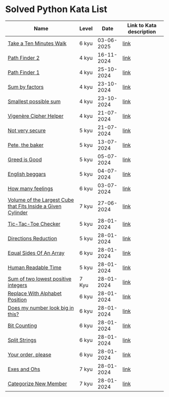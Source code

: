 # Solved Python Kata List

| Name                                                                                                                          | Level | Date       | Link to Kata description                                        |
|-------------------------------------------------------------------------------------------------------------------------------|-------|------------|-----------------------------------------------------------------|
| [Take a Ten Minutes Walk](/Python/TakeATenMinuteWalk.py)                                                                      | 6 kyu | 03-06-2025 | [link](https://www.codewars.com/kata/54da539698b8a2ad76000228)                                                        |
| [Path Finder 2](/Python/PathFinder2.py)                                                                                       | 4 kyu | 16-11-2024 | [link](https://www.codewars.com/kata/57658bfa28ed87ecfa00058a/) |
| [Path Finder 1](/Python/PathFinder1.py)                                                                                       | 4 kyu | 25-10-2024 | [link](https://www.codewars.com/kata/5765870e190b1472ec0022a2/) |
| [Sum by factors](/Python/SumByFactors.py)                                                                                     | 4 kyu | 23-10-2024 | [link](https://www.codewars.com/kata/54d496788776e49e6b00052f/) |
| [Smallest possible sum](/Python/SmallestPossibleSum.py)                                                                       | 4 kyu | 23-10-2024 | [link](https://www.codewars.com/kata/52f677797c461daaf7000740)  |
| [Vigenère Cipher Helper](/Python/VigenereCipherHelper.py)                                                                     | 4 kyu | 21-07-2024 | [link](https://www.codewars.com/kata/52d1bd3694d26f8d6e0000d3)  |
| [Not very secure](/Python/NotVerySecure.py)                                                                                   | 5 kyu | 21-07-2024 | [link](https://www.codewars.com/kata/526dbd6c8c0eb53254000110)  |
| [Pete, the baker](/Python/PeteTheBaker.py)                                                                                    | 5 kyu | 13-07-2024 | [link](https://www.codewars.com/kata/525c65e51bf619685c000059)  |
| [Greed is Good](/Python/GreedIsGood.py)                                                                                       | 5 kyu | 05-07-2024 | [link](https://www.codewars.com/kata/5270d0d18625160ada0000e4)  |
| [English beggars](/Python/EnglishBeggars.py)                                                                                  | 5 kyu | 04-07-2024 | [link](https://www.codewars.com/kata/59590976838112bfea0000fa)  |
| [How many feelings](/Python/HowManyFeelings.py)                                                                               | 6 kyu | 03-07-2024 | [link](https://www.codewars.com/kata/5a33ec23ee1aaebecf000130)  |
| [Volume of the Largest Cube that Fits Inside a Given Cylinder](/Python/VolumeOfTheLargestCubeThatFitsInsideAGivenCylinder.py) | 7 kyu | 27-06-2024 | [link](https://www.codewars.com/kata/581e09652228a337c20001ac)  |
| [Tic-Tac-Toe Checker](/Python/TicTacToeChecker.py)                                                                            | 5 kyu | 28-01-2024 | [link](https://www.codewars.com/kata/525caa5c1bf619d28c000335)  |
| [Directions Reduction](/Python/DirectionsReduction.py)                                                                        | 5 kyu | 28-01-2024 | [link](https://www.codewars.com/kata/550f22f4d758534c1100025a)  |
| [Equal Sides Of An Array](/Python/EqualSidesOfAnArray.py)                                                                     | 6 kyu | 28-01-2024 | [link](https://www.codewars.com/kata/5679aa472b8f57fb8c000047)  |
| [Human Readable Time](/Python/HumanReadableTime.py)                                                                           | 5 kyu | 28-01-2024 | [link](https://www.codewars.com/kata/52685f7382004e774f0001f7)  |
| [Sum of two lowest positive integers](/Python/SumOfTwoLowestPositiveIntegers.py)                                              | 7 Kyu | 28-01-2024 | [link](https://www.codewars.com/kata/558fc85d8fd1938afb000014)  |
| [Replace With Alphabet Position](/Python/ReplaceWithAlphabetPosition.py)                                                      | 6 kyu | 28-01-2024 | [link](https://www.codewars.com/kata/546f922b54af40e1e90001da)  |
| [Does my number look big in this?](/Python/DoesMyNumberLookBigInThis.py)                                                      | 6 kyu | 28-01-2024 | [link](https://www.codewars.com/kata/5287e858c6b5a9678200083c)  |
| [Bit Counting](/Python/BitCounting.py)                                                                                        | 6 kyu | 28-01-2024 | [link](https://www.codewars.com/kata/526571aae218b8ee490006f4)  |
| [Split Strings](/Python/SplitStrings.py)                                                                                      | 6 kyu | 28-01-2024 | [link](https://www.codewars.com/kata/515de9ae9dcfc28eb6000001)  |
| [Your order, please](/Python/YourOrderPlease.py)                                                                              | 6 kyu | 28-01-2024 | [link](https://www.codewars.com/kata/55c45be3b2079eccff00010f)  |
| [Exes and Ohs](/Python/ExesAndOhs.py)                                                                                         | 7 kyu | 28-01-2024 | [link](https://www.codewars.com/kata/55908aad6620c066bc00002a)  |
| [Categorize New Member](/Python/CategorizeNewMember.py)                                                                       | 7 kyu | 28-01-2024 | [link](https://www.codewars.com/kata/5502c9e7b3216ec63c0001aa)  |